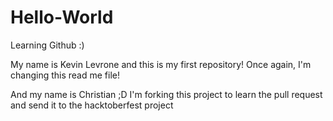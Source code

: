 # Hello-World
Learning Github :)

My name is Kevin Levrone and this is my first repository! Once again, I'm changing this read me file!

And my name is Christian ;D I'm forking this project to learn the pull request and send it to the hacktoberfest project
